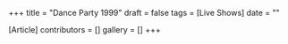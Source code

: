 +++
title = "Dance Party 1999"
draft = false
tags = [Live Shows]
date = ""

[Article]
contributors = []
gallery = []
+++